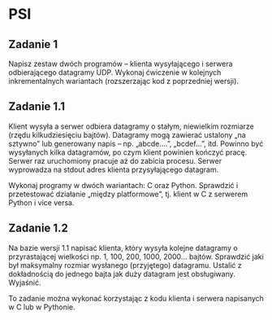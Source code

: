 # PSI

## Zadanie 1
Napisz zestaw dwóch programów – klienta wysyłającego i serwera odbierającego datagramy UDP. Wykonaj ćwiczenie w kolejnych inkrementalnych wariantach (rozszerzając kod z poprzedniej wersji).

## Zadanie 1.1
Klient wysyła a serwer odbiera datagramy o stałym, niewielkim rozmiarze (rzędu kilkudziesięciu bajtów). Datagramy mogą zawierać ustalony „na sztywno” lub generowany napis – np. „abcde….”, „bcdef…​”, itd. Powinno być wysyłanych kilka datagramów, po czym klient powinien kończyć pracę. Serwer raz uruchomiony pracuje aż do zabicia procesu. Serwer wyprowadza na stdout adres klienta przysyłającego datagram.

Wykonaj programy w dwóch wariantach: C oraz Python. Sprawdzić i przetestować działanie „między platformowe”, tj. klient w C z serwerem Python i vice versa.

## Zadanie 1.2
Na bazie wersji 1.1 napisać klienta, który wysyła kolejne datagramy o przyrastającej wielkości np. 1, 100, 200, 1000, 2000… bajtów. Sprawdzić jaki był maksymalny rozmiar wysłanego (przyjętego) datagramu. Ustalić z dokładnością do jednego bajta jak duży datagram jest obsługiwany. Wyjaśnić.

To zadanie można wykonać korzystając z kodu klienta i serwera napisanych w C lub w Pythonie.